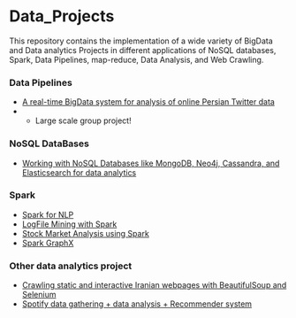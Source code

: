 # Data_Projects
This repository contains the implementation of a wide variety of BigData and Data analytics Projects in different applications of NoSQL databases, Spark, Data Pipelines, map-reduce, Data Analysis, and Web Crawling. 

### Data Pipelines
- [A real-time BigData system for analysis of online Persian Twitter data](https://github.com/arminayat/bigdata-finalproject)
- - Large scale group project!

### NoSQL DataBases
- [Working with NoSQL Databases like MongoDB, Neo4j, Cassandra, and Elasticsearch for data analytics](https://github.com/zaha2020/BigData_Projects/tree/main/NoSQL_DataBases)

### Spark
- [Spark for NLP](https://github.com/zaha2020/BigData_Projects/tree/main/Spark/Spark_NLP)
- [LogFile Mining with Spark](https://github.com/zaha2020/BigData_Projects/tree/main/Spark)
- [Stock Market Analysis using Spark](https://github.com/zaha2020/BigData_Projects/tree/main/Spark/Spark_SQL_Stock)
- [Spark GraphX](https://github.com/zaha2020/BigData_Projects/tree/main/Spark)

### Other data analytics project
- [Crawling static and interactive Iranian webpages with BeautifulSoup and Selenium](https://github.com/yaramohamadi/Python_Persian_Crawler)
- [Spotify data gathering + data analysis + Recommender system](https://github.com/yaramohamadi/Python_Persian_Crawler)
